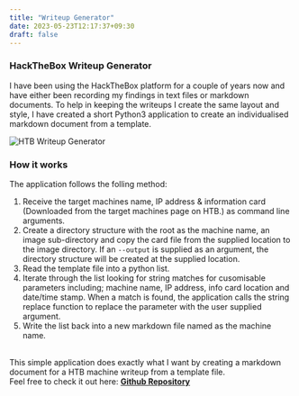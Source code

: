 ```yaml
---
title: "Writeup Generator"
date: 2023-05-23T12:17:37+09:30
draft: false
---
```


### HackTheBox Writeup Generator
I have been using the HackTheBox platform for a couple of years now and have either been recording my findings in text files or markdown documents. 
To help in keeping the writeups I create the same layout and style, I have created a short Python3 application to create an individualised markdown document 
from a template.  

<!--more--> 

![HTB Writeup Generator](/blog/python/htb_writeup_generator/img/htb_writeup_gen.png)

### How it works
The application follows the folling method:

1. Receive the target machines name, IP address & information card (Downloaded from the target machines page on HTB.) as command line arguments.  
2. Create a directory structure with the root as the machine name, an image sub-directory and copy the card file from the supplied location to the image directory.
If an ```--output``` is supplied as an argument, the directory structure will be created at the supplied location.  
3. Read the template file into a python list.
4. Iterate through the list looking for string matches for cusomisable parameters including; machine name, IP address, info card location and date/time stamp.
When a match is found, the application calls the string replace function to replace the parameter with the user supplied argument.    
5. Write the list back into a new markdown file named as the machine name.  
&nbsp;  

This simple application does exactly what I want by creating a markdown document for a HTB machine writeup from a template file.  
Feel free to check it out here: [**Github Repository**](https://github.com/m4773l/)

